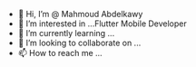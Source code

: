 - 👋 Hi, I’m @ Mahmoud Abdelkawy
- 👀 I’m interested in ...Flutter Mobile Developer
- 🌱 I’m currently learning ...
- 💞️ I’m looking to collaborate on ...
- 📫 How to reach me ...

<!---
Mobile developer who love programming and motivated to learn more about mobile development and new technologies, I am looking to reach the moon.
--->
